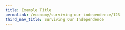 ```yaml
---
title: Example Title
permalink: /economy/surviving-our-independence/123
third_nav_title: Surviving Our Independence
---
```

